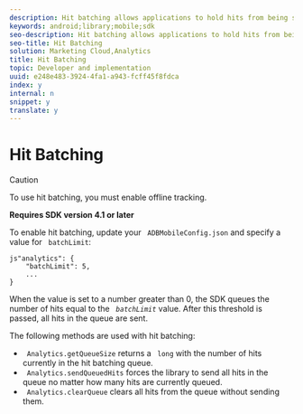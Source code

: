 ```yaml
---
description: Hit batching allows applications to hold hits from being sent until the number of hits in the queue have exceeded the configured limit.
keywords: android;library;mobile;sdk
seo-description: Hit batching allows applications to hold hits from being sent until the number of hits in the queue have exceeded the configured limit.
seo-title: Hit Batching
solution: Marketing Cloud,Analytics
title: Hit Batching
topic: Developer and implementation
uuid: e248e483-3924-4fa1-a943-fcff45f8fdca
index: y
internal: n
snippet: y
translate: y
---
```


# Hit Batching


>[!CAUTION]
>
>To use hit batching, you must enable offline tracking.



**Requires SDK version 4.1 or later** 

To enable hit batching, update your ` ADBMobileConfig.json` and specify a value for ` batchLimit`: 

```
js"analytics": {
    "batchLimit": 5,
    ...
}
```
When the value is set to a number greater than 0, the SDK queues the number of hits equal to the *` batchLimit`* value. After this threshold is passed, all hits in the queue are sent. 

The following methods are used with hit batching: 

* ` Analytics.getQueueSize` returns a ` long` with the number of hits currently in the hit batching queue.
* ` Analytics.sendQueuedHits` forces the library to send all hits in the queue no matter how many hits are currently queued.
* ` Analytics.clearQueue` clears all hits from the queue without sending them.

